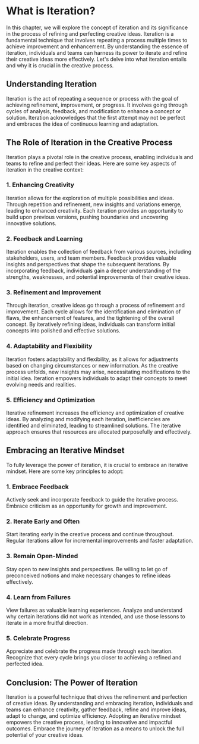 What is Iteration?
===========================

In this chapter, we will explore the concept of iteration and its significance in the process of refining and perfecting creative ideas. Iteration is a fundamental technique that involves repeating a process multiple times to achieve improvement and enhancement. By understanding the essence of iteration, individuals and teams can harness its power to iterate and refine their creative ideas more effectively. Let's delve into what iteration entails and why it is crucial in the creative process.

Understanding Iteration
-----------------------

Iteration is the act of repeating a sequence or process with the goal of achieving refinement, improvement, or progress. It involves going through cycles of analysis, feedback, and modification to enhance a concept or solution. Iteration acknowledges that the first attempt may not be perfect and embraces the idea of continuous learning and adaptation.

The Role of Iteration in the Creative Process
---------------------------------------------

Iteration plays a pivotal role in the creative process, enabling individuals and teams to refine and perfect their ideas. Here are some key aspects of iteration in the creative context:

### 1. Enhancing Creativity

Iteration allows for the exploration of multiple possibilities and ideas. Through repetition and refinement, new insights and variations emerge, leading to enhanced creativity. Each iteration provides an opportunity to build upon previous versions, pushing boundaries and uncovering innovative solutions.

### 2. Feedback and Learning

Iteration enables the collection of feedback from various sources, including stakeholders, users, and team members. Feedback provides valuable insights and perspectives that shape the subsequent iterations. By incorporating feedback, individuals gain a deeper understanding of the strengths, weaknesses, and potential improvements of their creative ideas.

### 3. Refinement and Improvement

Through iteration, creative ideas go through a process of refinement and improvement. Each cycle allows for the identification and elimination of flaws, the enhancement of features, and the tightening of the overall concept. By iteratively refining ideas, individuals can transform initial concepts into polished and effective solutions.

### 4. Adaptability and Flexibility

Iteration fosters adaptability and flexibility, as it allows for adjustments based on changing circumstances or new information. As the creative process unfolds, new insights may arise, necessitating modifications to the initial idea. Iteration empowers individuals to adapt their concepts to meet evolving needs and realities.

### 5. Efficiency and Optimization

Iterative refinement increases the efficiency and optimization of creative ideas. By analyzing and modifying each iteration, inefficiencies are identified and eliminated, leading to streamlined solutions. The iterative approach ensures that resources are allocated purposefully and effectively.

Embracing an Iterative Mindset
------------------------------

To fully leverage the power of iteration, it is crucial to embrace an iterative mindset. Here are some key principles to adopt:

### 1. Embrace Feedback

Actively seek and incorporate feedback to guide the iterative process. Embrace criticism as an opportunity for growth and improvement.

### 2. Iterate Early and Often

Start iterating early in the creative process and continue throughout. Regular iterations allow for incremental improvements and faster adaptation.

### 3. Remain Open-Minded

Stay open to new insights and perspectives. Be willing to let go of preconceived notions and make necessary changes to refine ideas effectively.

### 4. Learn from Failures

View failures as valuable learning experiences. Analyze and understand why certain iterations did not work as intended, and use those lessons to iterate in a more fruitful direction.

### 5. Celebrate Progress

Appreciate and celebrate the progress made through each iteration. Recognize that every cycle brings you closer to achieving a refined and perfected idea.

Conclusion: The Power of Iteration
----------------------------------

Iteration is a powerful technique that drives the refinement and perfection of creative ideas. By understanding and embracing iteration, individuals and teams can enhance creativity, gather feedback, refine and improve ideas, adapt to change, and optimize efficiency. Adopting an iterative mindset empowers the creative process, leading to innovative and impactful outcomes. Embrace the journey of iteration as a means to unlock the full potential of your creative ideas.
